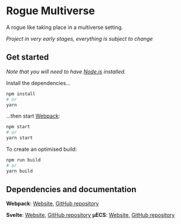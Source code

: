 # Rogue Multiverse

A rogue like taking place in a multiverse setting.

*Project in very early stages, everything is subject to change*

## Get started

*Note that you will need to have [Node.js](https://nodejs.org) installed.*

Install the dependencies...

```bash
npm install
# or
yarn
```

...then start [Webpack](https://webpack.js.org/):

```bash
npm start
# or
yarn start
```

To create an optimised build:

```bash
npm run build
# or
yarn build
```

## Dependencies and documentation

__Webpack__: [Website](https://webpack.js.org/), [GitHub repository](https://github.com/webpack/webpack)

__Svelte__: [Website](https://svelte.dev/), [GitHub repository](https://github.com/sveltejs/svelte)
__µECS__: [Website](https://jan-prochazka.eu/uecs/), [GitHub repository](https://github.com/jprochazk/uecs)